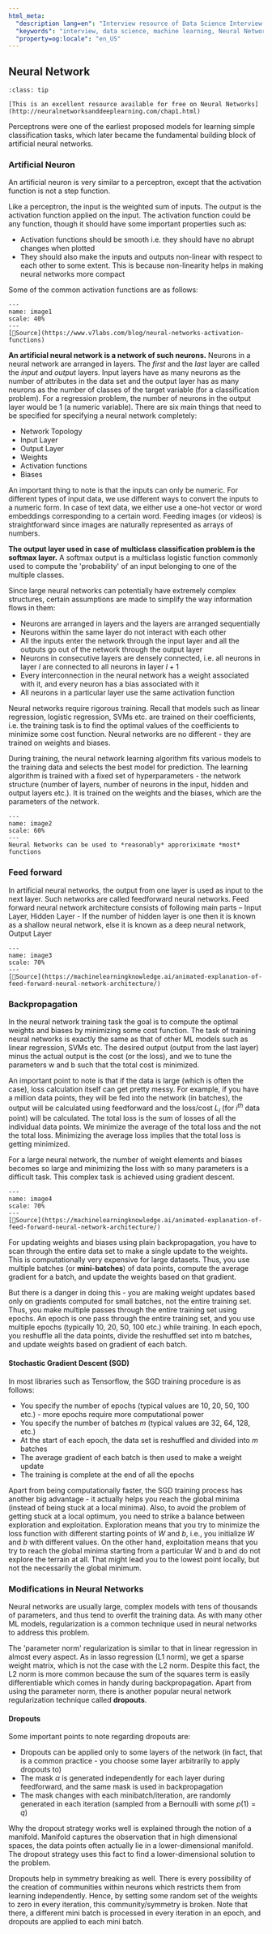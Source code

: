 ```yaml
---
html_meta:
  "description lang=en": "Interview resource of Data Science Interview focusing on Regression."
  "keywords": "interview, data science, machine learning, Neural Network, basics"
  "property=og:locale": "en_US"
---
```



## Neural Network

```{admonition} 📖 Resource
:class: tip

[This is an excellent resource available for free on Neural Networks](http://neuralnetworksanddeeplearning.com/chap1.html)
```

Perceptrons were one of the earliest proposed models for learning simple classification tasks, which later became the fundamental building block of artificial neural networks.

### Artificial Neuron

An artificial neuron is very similar to a perceptron, except that the activation function is not a step function.

Like a perceptron, the input is the weighted sum of inputs. The output is the activation function applied on the input. The activation function could be any function, though it should have some important properties such as:

- Activation functions should be smooth i.e. they should have no abrupt changes when plotted
- They should also make the inputs and outputs non-linear with respect to each other to some extent. This is because non-linearity helps in making neural networks more compact

Some of the common activation functions are as follows:

```{figure} ../NN/images/image1.PNG
---
name: image1
scale: 40%
---
[📖Source](https://www.v7labs.com/blog/neural-networks-activation-functions) 
```

**An artificial neural network is a network of such neurons.** Neurons in a neural network are arranged in layers. The *first* and the *last* layer are called the *input* and *output* layers. Input layers have as many neurons as the number of attributes in the data set and the output layer has as many neurons as the number of classes of the target variable (for a classification problem). For a regression problem, the number of neurons in the output layer would be 1 (a numeric variable).
There are six main things that need to be specified for specifying a neural network completely:
- Network Topology
- Input Layer
- Output Layer
- Weights
- Activation functions
- Biases

An important thing to note is that the inputs can only be numeric. For different types of input data, we use different ways to convert the inputs to a numeric form. In case of text data, we either use a one-hot vector or word embeddings corresponding to a certain word. Feeding images (or videos) is straightforward since images are naturally represented as arrays of numbers.

**The output layer used in case of multiclass classification problem is the softmax layer.** A softmax output is a multiclass logistic function commonly used to compute the 'probability' of an input belonging to one of the multiple classes.


Since large neural networks can potentially have extremely complex structures, certain assumptions are made to simplify the way information flows in them:
- Neurons are arranged in layers and the layers are arranged sequentially
- Neurons within the same layer do not interact with each other
- All the inputs enter the network through the input layer and all the outputs go out of the network through the output layer
- Neurons in consecutive layers are densely connected, i.e. all neurons in layer $l$ are connected to all neurons in layer $l+1$
- Every interconnection in the neural network has a weight associated with it, and every neuron has a bias associated with it
- All neurons in a particular layer use the same activation function

Neural networks require rigorous training. Recall that models such as linear regression, logistic regression, SVMs etc. are trained on their coefficients, i.e. the training task is to find the optimal values of the coefficients to minimize some cost function. Neural networks are no different - they are trained on weights and biases.

During training, the neural network learning algorithm fits various models to the training data and selects the best model for prediction. The learning algorithm is trained with a fixed set of hyperparameters - the network structure (number of layers, number of neurons in the input, hidden and output layers etc.). It is trained on the weights and the biases, which are the parameters of the network.


```{figure} ../NN/images/image2.gif
---
name: image2
scale: 60%
---
Neural Networks can be used to *reasonably* approriximate *most* functions
```

### Feed forward

In artificial neural networks, the output from one layer is used as input to the next layer. Such networks are called feedforward neural networks.
Feed forward neural network architecture consists of following main parts – Input Layer, Hidden Layer - If the number of hidden layer is one then it is known as a shallow neural network, else it is known as a deep neural network, Output Layer

```{figure} ../NN/images/image3.gif
---
name: image3
scale: 70%
---
[📖Source](https://machinelearningknowledge.ai/animated-explanation-of-feed-forward-neural-network-architecture/)
```

### Backpropagation

In the neural network training task the goal is to compute the optimal weights and biases by minimizing some cost function. The task of training neural networks is exactly the same as that of other ML models such as linear regression, SVMs etc. The desired output (output from the last layer) minus the actual output is the cost (or the loss), and we to tune the parameters w and b such that the total cost is minimized.

An important point to note is that if the data is large (which is often the case), loss calculation itself can get pretty messy. For example, if you have a million data points, they will be fed into the network (in batches), the output will be calculated using feedforward and the loss/cost $L_i$ (for $i^{th}$ data point) will be calculated. The total loss is the sum of losses of all the individual data points. We minimize the average of the total loss and the not the total loss. Minimizing the average loss implies that the total loss is getting minimized.

For a large neural network, the number of weight elements and biases becomes so large and minimizing the loss with so many parameters is a difficult task. This complex task is achieved using gradient descent.

```{figure} ../NN/images/image4.gif
---
name: image4
scale: 70%
---
[📖Source](https://machinelearningknowledge.ai/animated-explanation-of-feed-forward-neural-network-architecture/)
```

For updating weights and biases using plain backpropagation, you have to scan through the entire data set to make a single update to the weights. This is computationally very expensive for large datasets. Thus, you use multiple batches (or **mini-batches**) of data points, compute the average gradient for a batch, and update the weights based on that gradient.

But there is a danger in doing this - you are making weight updates based only on gradients computed for small batches, not the entire training set. Thus, you make multiple passes through the entire training set using epochs. An epoch is one pass through the entire training set, and you use multiple epochs (typically 10, 20, 50, 100 etc.) while training. In each epoch, you reshuffle all the data points, divide the reshuffled set into m batches, and update weights based on gradient of each batch.

#### Stochastic Gradient Descent (SGD)

In most libraries such as Tensorflow, the SGD training procedure is as follows:
- You specify the number of epochs (typical values are 10, 20, 50, 100 etc.) - more epochs require more computational power
- You specify the number of batches $m$ (typical values are 32, 64, 128, etc.)
- At the start of each epoch, the data set is reshuffled and divided into $m$ batches
- The average gradient of each batch is then used to make a weight update
- The training is complete at the end of all the epochs

Apart from being computationally faster, the SGD training process has another big advantage - it actually helps you reach the global minima (instead of being stuck at a local minima). Also, to avoid the problem of getting stuck at a local optimum, you need to strike a balance between exploration and exploitation.
Exploration means that you try to minimize the loss function with different starting points of $W$ and $b$, i.e., you initialize $W$ and $b$ with different values. On the other hand, exploitation means that you try to reach the global minima starting from a particular W and b and do not explore the terrain at all. That might lead you to the lowest point locally, but not the necessarily the global minimum.

### Modifications in Neural Networks

Neural networks are usually large, complex models with tens of thousands of parameters, and thus tend to overfit the training data. As with many other ML models, regularization is a common technique used in neural networks to address this problem.

The 'parameter norm' regularization is similar to that in linear regression in almost every aspect. As in lasso regression (L1 norm), we get a sparse weight matrix, which is not the case with the L2 norm. Despite this fact, the L2 norm is more common because the sum of the squares term is easily differentiable which comes in handy during backpropagation.
Apart from using the parameter norm, there is another popular neural network regularization technique called **dropouts**.

#### Dropouts

Some important points to note regarding dropouts are:
- Dropouts can be applied only to some layers of the network (in fact, that is a common practice - you choose some layer arbitrarily to apply dropouts to)
- The mask $\alpha$ is generated independently for each layer during feedforward, and the same mask is used in backpropagation
- The mask changes with each minibatch/iteration, are randomly generated in each iteration (sampled from a Bernoulli with some $p(1)=q$)

Why the dropout strategy works well is explained through the notion of a manifold. Manifold captures the observation that in high dimensional spaces, the data points often actually lie in a lower-dimensional manifold. The dropout strategy uses this fact to find a lower-dimensional solution to the problem.

Dropouts help in symmetry breaking as well. There is every possibility of the creation of communities within neurons which restricts them from learning independently. Hence, by setting some random set of the weights to zero in every iteration, this community/symmetry is broken. Note that there, a different mini batch is processed in every iteration in an epoch, and dropouts are applied to each mini batch.

